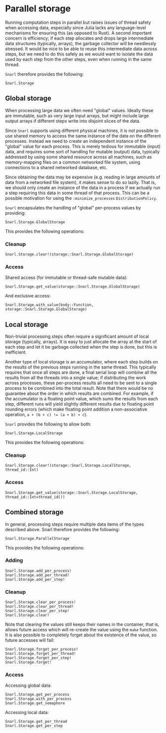 # Parallel storage

Running computation steps in parallel but raises issues of thread safety when accessing data,
especially since Julia lacks any language-level mechanisms for ensuring this (as opposed to Rust). A
second important concern is efficiency; if each step allocates and drops large intermediate data
structures (typically, arrays), the garbage collector will be needlessly stressed. It would be nice
to be able to reuse this intermediate data across steps, but we need to do this safely as we would
want to isolate the data used by each step from the other steps, even when running in the same
thread.

`Snarl` therefore provides the following:

```@docs
Snarl.Storage
```

## Global storage

When processing large data we often need "global" values. Ideally these are immutable, such as very
large input arrays, but might include large output arrays if different steps write into disjoint
slices of the data.

Since `Snarl` supports using different physical machines, it is not possible to use shared memory to
access the same instance of the data on the different processes. Instead we need to create an
independent instance of the "global" value for each process. This is merely tedious for immutable
(input) data, and requires some sort of handling for mutable (output) data, typically addressed by
using some shared resource across all machines, such as memory-mapping files on a common networked
file system, using connections to a shared networked database, etc.

Since obtaining the data may be expensive (e.g. reading in large amounts of data from a networked
file system), it makes sense to do so lazily. That is, we should only create an instance of the data
in a process if we actually run a step requiring this data in some thread of that process. This can
be a possible motivation for using the `:minimize_processes` `DistributionPolicy`.

`Snarl` encapsulates the handling of "global" per-process values by providing:

```@docs
Snarl.Storage.GlobalStorage
```

This provides the following operations:

### Cleanup

```@docs
Snarl.Storage.clear!(storage::Snarl.Storage.GlobalStorage)
```

### Access

Shared access (for immutable or thread-safe mutable data):

```@docs
Snarl.Storage.get_value(storage::Snarl.Storage.GlobalStorage)
```

And exclusive access:

```@docs
Snarl.Storage.with_value(body::Function, storage::Snarl.Storage.GlobalStorage)
```

## Local storage

Non-trivial processing steps often require a significant amount of local storage (typically,
arrays). It is easy to just allocate the array at the start of each step and let it be garbage
collected when the step is done, but this is inefficient.

Another type of local storage is an accumulator, where each step builds on the results of the
previous steps running in the same thread. This typically requires that once all steps are done, a
final serial loop will combine all the results from all the threads into a single value; if
distributing the work across processes, these per-process results all need to be sent to a single
process to be combined into the total result. Note that there would be no guarantee about the order
in which results are combined. For example, if the accumulator is a floating point value, which sums
the results from each step, different runs will yield slightly different results due to floating
point rounding errors (which make floating point addition a non-associative operation, `a + (b + c)
!= (a + b) + c`).

`Snarl` provides the following to allow both:

```@docs
Snarl.Storage.LocalStorage
```

This provides the following operations:

### Cleanup

```@docs
Snarl.Storage.clear!(storage::Snarl.Storage.LocalStorage, thread_id::Int)
```

### Access

```@docs
Snarl.Storage.get_value(storage::Snarl.Storage.LocalStorage, thread_id::Int=thread_id())
```

## Combined storage

In general, processing steps require multiple data items of the types described above. Snarl
therefore provides the following:

```@docs
Snarl.Storage.ParallelStorage
```

This provides the following operations:

### Adding

```@docs
Snarl.Storage.add_per_process!
Snarl.Storage.add_per_thread!
Snarl.Storage.add_per_step!
```

### Cleanup

```@docs
Snarl.Storage.clear_per_process!
Snarl.Storage.clear_per_thread!
Snarl.Storage.clear_per_step!
Snarl.Storage.clear!
```

Note that clearing the values still keeps their names in the container, that is, allows future
access which will re-create the value using the `make` function. It is also possible to completely
forget about the existence of the value, so future accesses will fail:

```@docs
Snarl.Storage.forget_per_process!
Snarl.Storage.forget_per_thread!
Snarl.Storage.forget_per_step!
Snarl.Storage.forget!
```

### Access

Accessing global data:

```@docs
Snarl.Storage.get_per_process
Snarl.Storage.with_per_process
Snarl.Storage.get_semaphore
```

Accessing local data:

```@docs
Snarl.Storage.get_per_thread
Snarl.Storage.get_per_step
```
